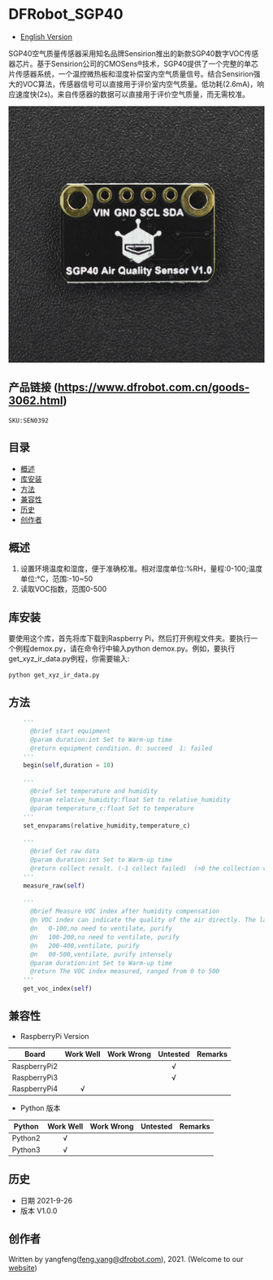 # DFRobot_SGP40
- [English Version](./README.md)

SGP40空气质量传感器采用知名品牌Sensirion推出的新款SGP40数字VOC传感器芯片。基于Sensirion公司的CMOSens®技术，SGP40提供了一个完整的单芯片传感器系统，一个温控微热板和湿度补偿室内空气质量信号。结合Sensirion强大的VOC算法，传感器信号可以直接用于评价室内空气质量。低功耗(2.6mA)，响应速度快(2s)。来自传感器的数据可以直接用于评价空气质量，而无需校准。

![](../../resources/images/SEN0392.png)


## 产品链接 (https://www.dfrobot.com.cn/goods-3062.html)

    SKU:SEN0392

## 目录

* [概述](#概述)
* [库安装](#库安装)
* [方法](#方法)
* [兼容性](#兼容性y)
* [历史](#历史)
* [创作者](#创作者)

## 概述

1. 设置环境温度和湿度，便于准确校准。相对湿度单位:%RH，量程:0-100;温度单位:°C，范围:-10~50
2. 读取VOC指数，范围0-500

## 库安装

要使用这个库，首先将库下载到Raspberry Pi，然后打开例程文件夹。要执行一个例程demox.py，请在命令行中输入python demox.py。例如，要执行get_xyz_ir_data.py例程，你需要输入:
```
python get_xyz_ir_data.py
```
## 方法

```Python
    '''
      @brief start equipment
      @param duration:int Set to Warm-up time
      @return equipment condition. 0: succeed  1: failed 
    '''
    begin(self,duration = 10)

    '''
      @brief Set temperature and humidity
      @param relative_humidity:float Set to relative_humidity
      @param temperature_c:float Set to temperature
    '''
    set_envparams(relative_humidity,temperature_c)

    '''
      @brief Get raw data
      @param duration:int Set to Warm-up time
      @return collect result. (-1 collect failed)  (>0 the collection value)
    '''
    measure_raw(self)

    '''
      @brief Measure VOC index after humidity compensation
      @n VOC index can indicate the quality of the air directly. The larger the value, the worse the air quality.
      @n   0-100,no need to ventilate, purify
      @n   100-200,no need to ventilate, purify
      @n   200-400,ventilate, purify
      @n   00-500,ventilate, purify intensely
      @param duration:int Set to Warm-up time
      @return The VOC index measured, ranged from 0 to 500
    '''
    get_voc_index(self)
```

## 兼容性

* RaspberryPi Version

| Board        | Work Well | Work Wrong | Untested | Remarks |
| ------------ | :-------: | :--------: | :------: | ------- |
| RaspberryPi2 |           |            |    √     |         |
| RaspberryPi3 |           |            |    √     |         |
| RaspberryPi4 |     √     |            |          |         |

* Python 版本

| Python  | Work Well | Work Wrong | Untested | Remarks |
| ------- | :-------: | :--------: | :------: | ------- |
| Python2 |     √     |            |          |         |
| Python3 |     √     |            |          |         |


## 历史

- 日期 2021-9-26
- 版本 V1.0.0


## 创作者

Written by yangfeng(feng.yang@dfrobot.com), 2021. (Welcome to our [website](https://www.dfrobot.com/))

